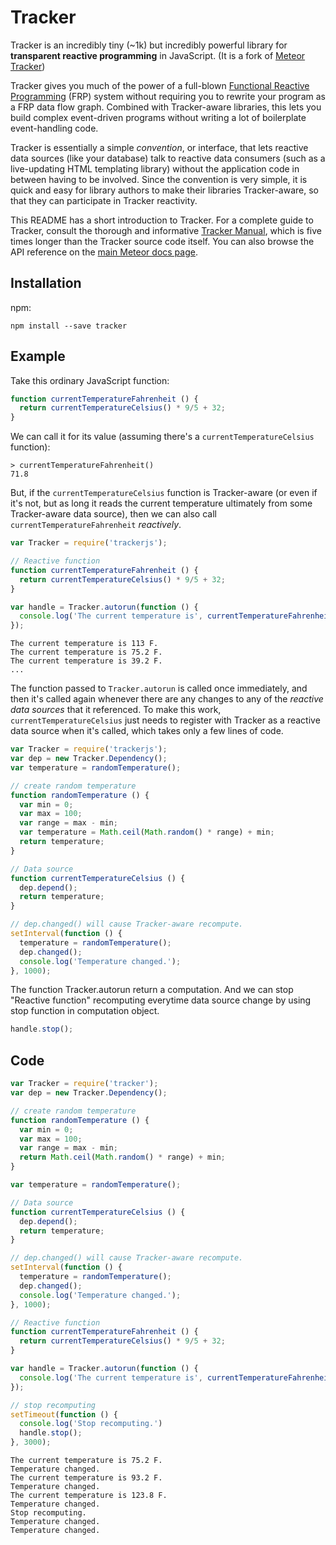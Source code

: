 # Tracker

Tracker is an incredibly tiny (~1k) but incredibly powerful
library for **transparent reactive programming** in JavaScript. (It
is a fork of [Meteor Tracker](https://github.com/meteor/meteor/tree/devel/packages/tracker))

Tracker gives you much of the power of a full-blown
[Functional Reactive Programming](http://en.wikipedia.org/wiki/Functional_reactive_programming) (FRP) system without requiring you to rewrite your program as a FRP data flow graph. Combined with Tracker-aware libraries, this lets you build complex event-driven programs without writing a lot of boilerplate event-handling code.

Tracker is essentially a simple _convention_, or interface, that lets reactive data sources (like your database) talk to reactive data consumers (such as a live-updating HTML templating library) without the application code in between having to be involved. Since the convention is very simple, it is quick and easy for library authors to make their libraries Tracker-aware, so that they can participate in Tracker reactivity.

This README has a short introduction to Tracker. For a complete guide
to Tracker, consult the thorough and informative [Tracker
Manual](https://github.com/meteor/meteor/wiki/Tracker-Manual), which
is five times longer than the Tracker source code itself. You can also browse the API reference on the [main Meteor docs page](http://docs.meteor.com/#tracker).

## Installation

npm:
```
npm install --save tracker
```

## Example

Take this ordinary JavaScript function:

```javascript
function currentTemperatureFahrenheit () {
  return currentTemperatureCelsius() * 9/5 + 32;
}

```

We can call it for its value (assuming there's a `currentTemperatureCelsius` function):

```
> currentTemperatureFahrenheit()
71.8
```

But, if the `currentTemperatureCelsius` function is Tracker-aware (or even if it's not, but as long it reads the current temperature ultimately from some Tracker-aware data source), then we can also call `currentTemperatureFahrenheit` _reactively_.

```javascript
var Tracker = require('trackerjs');

// Reactive function
function currentTemperatureFahrenheit () {
  return currentTemperatureCelsius() * 9/5 + 32;
}

var handle = Tracker.autorun(function () {
  console.log('The current temperature is', currentTemperatureFahrenheit(), 'F.');
});

```
```
The current temperature is 113 F.
The current temperature is 75.2 F.
The current temperature is 39.2 F.
...                      

```

The function passed to `Tracker.autorun` is called once immediately, and then it's called again whenever there are any changes to any of the _reactive data sources_ that it referenced. To make this work, `currentTemperatureCelsius` just needs to register with Tracker as a reactive data source when it's called, which takes only a few lines of code.

```javascript
var Tracker = require('trackerjs');
var dep = new Tracker.Dependency();
var temperature = randomTemperature();

// create random temperature
function randomTemperature () {
  var min = 0;
  var max = 100;
  var range = max - min;
  var temperature = Math.ceil(Math.random() * range) + min;
  return temperature;
}

// Data source
function currentTemperatureCelsius () {
  dep.depend();
  return temperature;
}

// dep.changed() will cause Tracker-aware recompute.
setInterval(function () {
  temperature = randomTemperature();
  dep.changed();
  console.log('Temperature changed.');
}, 1000);

```

The function Tracker.autorun return a computation. And we can stop "Reactive function" recomputing everytime data source change by using stop function in computation object.

```javascript
handle.stop();

```

## Code

```javascript
var Tracker = require('tracker');
var dep = new Tracker.Dependency();

// create random temperature
function randomTemperature () {
  var min = 0;
  var max = 100;
  var range = max - min;
  return Math.ceil(Math.random() * range) + min;
}

var temperature = randomTemperature();

// Data source
function currentTemperatureCelsius () {
  dep.depend();
  return temperature;
}

// dep.changed() will cause Tracker-aware recompute.
setInterval(function () {
  temperature = randomTemperature();
  dep.changed();
  console.log('Temperature changed.');
}, 1000);

// Reactive function
function currentTemperatureFahrenheit () {
  return currentTemperatureCelsius() * 9/5 + 32;
}

var handle = Tracker.autorun(function () {
  console.log('The current temperature is', currentTemperatureFahrenheit(), 'F.');
});

// stop recomputing
setTimeout(function () {
  console.log('Stop recomputing.')
  handle.stop();
}, 3000);
```
```
The current temperature is 75.2 F.
Temperature changed.
The current temperature is 93.2 F.
Temperature changed.
The current temperature is 123.8 F.
Temperature changed.
Stop recomputing.
Temperature changed.
Temperature changed.
```
